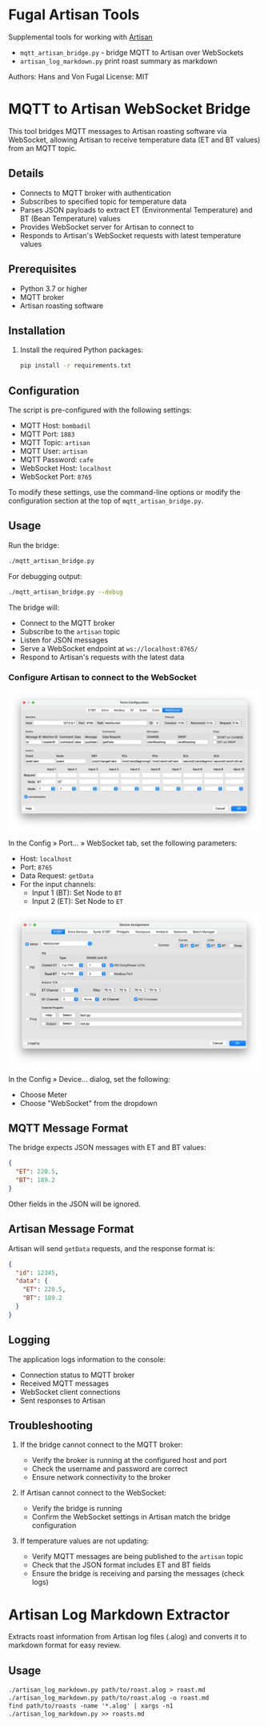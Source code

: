 # Fugal Artisan Tools
Supplemental tools for working with [Artisan](https://artisan-scope.org/)

- `mqtt_artisan_bridge.py` - bridge MQTT to Artisan over WebSockets
- `artisan_log_markdown.py` print roast summary as markdown

Authors: Hans and Von Fugal
License: MIT

# MQTT to Artisan WebSocket Bridge

This tool bridges MQTT messages to Artisan roasting software via WebSocket, allowing Artisan to receive temperature data (ET and BT values) from an MQTT topic.

## Details

- Connects to MQTT broker with authentication
- Subscribes to specified topic for temperature data
- Parses JSON payloads to extract ET (Environmental Temperature) and BT (Bean Temperature) values
- Provides WebSocket server for Artisan to connect to
- Responds to Artisan's WebSocket requests with latest temperature values

## Prerequisites

- Python 3.7 or higher
- MQTT broker
- Artisan roasting software

## Installation

1. Install the required Python packages:
   ```bash
   pip install -r requirements.txt
   ```

## Configuration

The script is pre-configured with the following settings:
- MQTT Host: `bombadil`
- MQTT Port: `1883`
- MQTT Topic: `artisan`
- MQTT User: `artisan`
- MQTT Password: `cafe`
- WebSocket Host: `localhost`
- WebSocket Port: `8765`

To modify these settings, use the command-line options or modify the configuration section at the top of `mqtt_artisan_bridge.py`.

## Usage

Run the bridge:
   ```bash
   ./mqtt_artisan_bridge.py
   ```
   
   For debugging output:
   ```bash
   ./mqtt_artisan_bridge.py --debug
   ```

The bridge will:
 - Connect to the MQTT broker
 - Subscribe to the `artisan` topic
 - Listen for JSON messages
 - Serve a WebSocket endpoint at `ws://localhost:8765/`
 - Respond to Artisan's requests with the latest data

### Configure Artisan to connect to the WebSocket

![ports dialog screenshot](screenshots/ports.png)

In the Config » Port… » WebSocket tab, set the following parameters:
- Host: `localhost`
- Port: `8765`
- Data Request: `getData`
- For the input channels:
  - Input 1 (BT): Set Node to `BT`
  - Input 2 (ET): Set Node to `ET`

![device assingment dialog screenshot](screenshots/device_assignment.png)

In the Config » Device… dialog, set the following:
- Choose Meter
- Choose "WebSocket" from the dropdown


## MQTT Message Format

The bridge expects JSON messages with ET and BT values:

```json
{
  "ET": 220.5,
  "BT": 189.2
}
```

Other fields in the JSON will be ignored.

## Artisan Message Format

Artisan will send `getData` requests, and the response format is:
  ```json
  {
    "id": 12345,
    "data": {
      "ET": 220.5,
      "BT": 189.2
    }
  }
  ```

## Logging

The application logs information to the console:
- Connection status to MQTT broker
- Received MQTT messages
- WebSocket client connections
- Sent responses to Artisan

## Troubleshooting

1. If the bridge cannot connect to the MQTT broker:
   - Verify the broker is running at the configured host and port
   - Check the username and password are correct
   - Ensure network connectivity to the broker

2. If Artisan cannot connect to the WebSocket:
   - Verify the bridge is running
   - Confirm the WebSocket settings in Artisan match the bridge configuration

3. If temperature values are not updating:
   - Verify MQTT messages are being published to the `artisan` topic
   - Check that the JSON format includes ET and BT fields
   - Ensure the bridge is receiving and parsing the messages (check logs)

# Artisan Log Markdown Extractor

Extracts roast information from Artisan log files (.alog) and converts it to markdown format for easy review.

## Usage
```
./artisan_log_markdown.py path/to/roast.alog > roast.md
./artisan_log_markdown.py path/to/roast.alog -o roast.md
find path/to/roasts -name '*.alog' | xargs -n1 ./artisan_log_markdown.py >> roasts.md
```